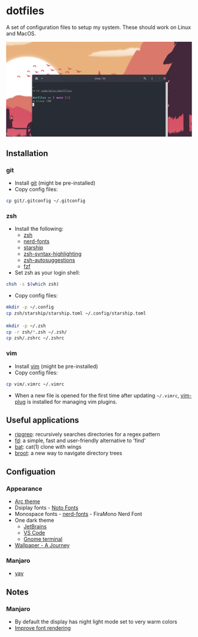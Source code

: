 # dotfiles

A set of configuration files to setup my system. These should work on Linux and MacOS.

![zsh prompt](./resources/prompt.png)

## Installation

### git

- Install [git](https://git-scm.com/book/en/v2/Getting-Started-Installing-Git) (might be pre-installed)
- Copy config files:

```sh
cp git/.gitconfig ~/.gitconfig
```

### zsh

- Install the following:
  - [zsh](https://github.com/robbyrussell/oh-my-zsh/wiki/Installing-ZSH)
  - [nerd-fonts](https://www.nerdfonts.com/)
  - [starship](https://starship.rs/)
  - [zsh-syntax-highlighting](https://github.com/zsh-users/zsh-syntax-highlighting/blob/master/INSTALL.md#oh-my-zsh)
  - [zsh-autosuggestions](https://github.com/zsh-users/zsh-autosuggestions/blob/master/INSTALL.md#oh-my-zsh)
  - [fzf](https://github.com/junegunn/fzf)
- Set zsh as your login shell:

```sh
chsh -s $(which zsh)
```

- Copy config files:

```sh
mkdir -p ~/.config
cp zsh/starship/starship.toml ~/.config/starship.toml

mkdir -p ~/.zsh
cp -r zsh/*.zsh ~/.zsh/
cp zsh/.zshrc ~/.zshrc
```

### vim

- Install [vim](https://www.vim.org/) (might be pre-installed)
- Copy config files:

```sh
cp vim/.vimrc ~/.vimrc
```

- When a new file is opened for the first time after updating `~/.vimrc`,
  [vim-plug](https://github.com/junegunn/vim-plug) is installed for managing vim plugins.

## Useful applications

- [ripgrep](https://github.com/BurntSushi/ripgrep): recursively searches directories for a regex
  pattern
- [fd](https://github.com/sharkdp/fd): a simple, fast and user-friendly alternative to 'find'
- [bat](https://github.com/sharkdp/bat): cat(1) clone with wings
- [broot](https://github.com/Canop/broot): a new way to navigate directory trees

## Configuation

### Appearance

- [Arc theme](https://github.com/horst3180/Arc-theme)
- Dsiplay fonts - [Noto Fonts](https://www.google.com/get/noto/)
- Monospace fonts - [nerd-fonts](https://www.nerdfonts.com/) - FiraMono Nerd Font
- One dark theme
  - [JetBrains](https://plugins.jetbrains.com/plugin/11938-one-dark-theme)
  - [VS Code](https://marketplace.visualstudio.com/items?itemName=zhuangtongfa.Material-theme)
  - [Gnome terminal](https://github.com/denysdovhan/one-gnome-terminal)
- [Wallpaper - A Journey](https://www.deviantart.com/asthi21/art/A-Journey-873092128)

### Manjaro

- [yay](https://github.com/Jguer/yay)

## Notes

### Manjaro

- By default the display has night light mode set to very warm colors
- [Improve font rendering](https://wiki.manjaro.org/index.php/Improve_Font_Rendering)
